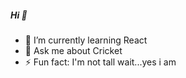 #####                                                                     Hi 👋


- 🌱 I’m currently learning React
- 💬 Ask me about Cricket
- ⚡ Fun fact: I'm not tall wait...yes i am

